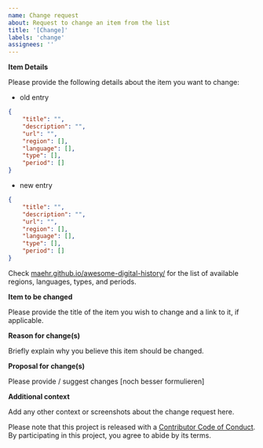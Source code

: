 ```yaml
---
name: Change request
about: Request to change an item from the list
title: '[Change]'
labels: 'change'
assignees: ''
---
```


**Item Details**

Please provide the following details about the item you want to change:

- old entry

```json
{
	"title": "",
	"description": "",
	"url": "",
	"region": [],
	"language": [],
	"type": [],
	"period": []
}
```

- new entry

```json
{
	"title": "",
	"description": "",
	"url": "",
	"region": [],
	"language": [],
	"type": [],
	"period": []
}
```

Check [maehr.github.io/awesome-digital-history/](https://maehr.github.io/awesome-digital-history/) for the list of available regions, languages, types, and periods.

**Item to be changed**

Please provide the title of the item you wish to change and a link to it, if applicable.

**Reason for change(s)**

Briefly explain why you believe this item should be changed.

**Proposal for change(s)**

Please provide / suggest changes [noch besser formulieren]

**Additional context**

Add any other context or screenshots about the change request here.

Please note that this project is released with a [Contributor Code of Conduct](CODE_OF_CONDUCT.md). By participating in this project, you agree to abide by its terms.
